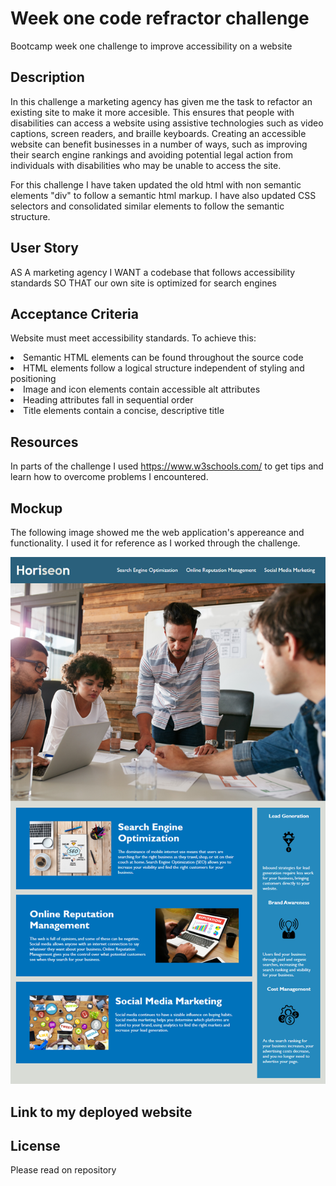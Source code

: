 # Week one code refractor challenge

Bootcamp week one challenge to improve accessibility on a website 

## Description 

In this challenge a marketing agency has given me the task to refactor an existing site to make it more accesible. This ensures that people with disabilities can access a website using assistive technologies such as video captions, screen readers, and braille keyboards. Creating an accessible website can benefit businesses in a number of ways, such as improving their search engine rankings and avoiding potential legal action from individuals with disabilities who may be unable to access the site.

For this challenge I have taken updated the old html with non semantic elements "div" to follow a semantic html markup. I have also updated CSS selectors and consolidated similar elements to follow the semantic structure. 

## User Story
AS A marketing agency
I WANT a codebase that follows accessibility standards
SO THAT our own site is optimized for search engines

## Acceptance Criteria

Website must meet accessibility standards. To achieve this:

<li>Semantic HTML elements can be found throughout the source code</li>
<li>HTML elements follow a logical structure independent of styling and positioning</li>    
<li>Image and icon elements contain accessible alt attributes</li>
<li>Heading attributes fall in sequential order</li>
<li>Title elements contain a concise, descriptive title</li>


## Resources

In parts of the challenge I used https://www.w3schools.com/ to get tips and learn how to overcome problems I encountered. 

## Mockup

The following image showed me the web application's appereance and functionality. I used it for reference as I worked through the challenge.

![week one challenge mockup](assets/images/01-html-css-git-challenge-demo.png)

## Link to my deployed website



## License

Please read on repository
